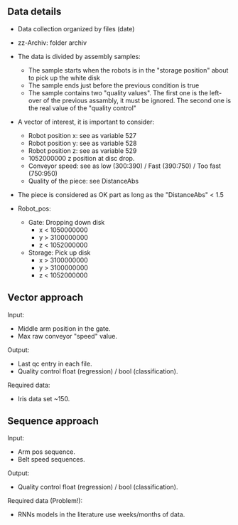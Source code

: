 Data details
------------

- Data collection organized by files (date) <yymmdd>

- zz-Archiv: folder archiv

- The data is divided by assembly samples:
  - The sample starts when the robots is in the "storage position" about to pick up the white disk
  - The sample ends just before the previous condition is true
  - The sample contains two "quality values". The first one is the left-over of the previous assambly, it must be ignored.
    The second one is the real value of the "quality control"
 
 
- A vector of interest, it is important to consider:
  - Robot position x: see as variable 527
  - Robot position y: see as variable 528
  - Robot position z: see as variable 529
  - 1052000000 z position at disc drop.
  - Conveyor speed: see as low (300:390) / Fast (390:750) / Too fast (750:950)
  - Quality of the piece: see DistanceAbs

- The piece is considered as OK part as long as the "DistanceAbs" < 1.5


- Robot_pos:
  - Gate: Dropping down disk
    - x < 1050000000
    - y > 3100000000
    - z < 1052000000
  - Storage: Pick up disk
    - x > 3100000000
    - y > 3100000000
    - z < 1052000000
  
  
Vector approach
-----------

Input:
  - Middle arm position in the gate.
  - Max raw conveyor "speed" value.

Output:
 - Last qc entry in each file.
 - Quality control float (regression) / bool (classification).

Required data:
 - Iris data set ~150.

Sequence approach
-------------

Input:
  - Arm pos sequence.
  - Belt speed sequences.
  

Output:
 - Quality control float (regression) / bool (classification).
 
Required data (Problem!):
 - RNNs models in the literature use weeks/months of data.

